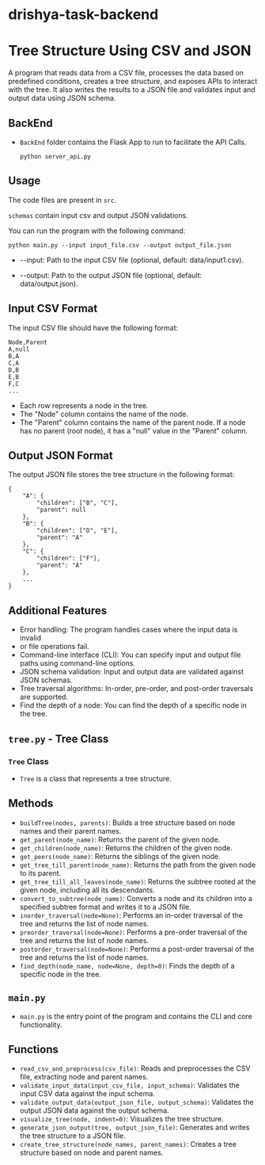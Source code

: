 # drishya-task-backend

# Tree Structure Using CSV and JSON

A program that reads data from a CSV file, processes the data based on predefined conditions, creates a tree structure, and exposes APIs to interact with the tree. It also writes the results to a JSON file and validates input and output data using JSON schema.

## BackEnd
- `BackEnd` folder contains the Flask App to run to facilitate the API Calls.

  ```
  python server_api.py
  ```

## Usage
The code files are present in `src`.

`schemas` contain input csv and output JSON validations.

You can run the program with the following command:

`
python main.py --input input_file.csv --output output_file.json
`

- --input: Path to the input CSV file (optional, default: data/input1.csv).

- --output: Path to the output JSON file (optional, default: data/output.json).

## Input CSV Format
The input CSV file should have the following format:
```
Node,Parent
A,null
B,A
C,A
D,B
E,B
F,C
...
```

- Each row represents a node in the tree.
- The "Node" column contains the name of the node.
- The "Parent" column contains the name of the parent node. If a node has no parent (root node), it has a "null" value in the "Parent" column.

##  Output JSON Format
The output JSON file stores the tree structure in the following format:

```
{
    "A": {
        "children": ["B", "C"],
        "parent": null
    },
    "B": {
        "children": ["D", "E"],
        "parent": "A"
    },
    "C": {
        "children": ["F"],
        "parent": "A"
    },
    ...
}
```
## Additional Features
- Error handling: The program handles cases where the input data is invalid 
- or file operations fail.
- Command-line interface (CLI): You can specify input and output file paths using command-line options.
- JSON schema validation: Input and output data are validated against JSON schemas.
- Tree traversal algorithms: In-order, pre-order, and post-order traversals are supported.
- Find the depth of a node: You can find the depth of a specific node in the tree.

## `tree.py` - Tree Class

### `Tree` Class

- `Tree` is a class that represents a tree structure.

## Methods

- `buildTree(nodes, parents)`: Builds a tree structure based on node names and their parent names.
- `get_parent(node_name)`: Returns the parent of the given node.
- `get_children(node_name)`: Returns the children of the given node.
- `get_peers(node_name)`: Returns the siblings of the given node.
- `get_tree_till_parent(node_name)`: Returns the path from the given node to its parent.
- `get_tree_till_all_leaves(node_name)`: Returns the subtree rooted at the given node, including all its descendants.
- `convert_to_subtree(node_name)`: Converts a node and its children into a specified subtree format and writes it to a JSON file.
- `inorder_traversal(node=None)`: Performs an in-order traversal of the tree and returns the list of node names.
- `preorder_traversal(node=None)`: Performs a pre-order traversal of the tree and returns the list of node names.
- `postorder_traversal(node=None)`: Performs a post-order traversal of the tree and returns the list of node names.
- `find_depth(node_name, node=None, depth=0)`: Finds the depth of a specific node in the tree.

## `main.py`
- `main.py` is the entry point of the program and contains the CLI and core functionality.
## Functions
- `read_csv_and_preprocess(csv_file)`: Reads and preprocesses the CSV file, extracting node and parent names.
- `validate_input_data(input_csv_file, input_schema)`: Validates the input CSV data against the input schema.
- `validate_output_data(output_json_file, output_schema)`: Validates the output JSON data against the output schema.
- `visualize_tree(node, indent=0)`: Visualizes the tree structure.
- `generate_json_output(tree, output_json_file)`: Generates and writes the tree structure to a JSON file.
- `create_tree_structure(node_names, parent_names)`: Creates a tree structure based on node and parent names.

